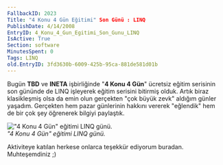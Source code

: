 ```yaml
---
FallbackID: 2023
Title: "4 Konu 4 Gün Eğitimi" Son Günü : LINQ
PublishDate: 4/14/2008
EntryID: 4_Konu_4_Gun_Egitimi_Son_Gunu_LINQ
IsActive: True
Section: software
MinutesSpent: 0
Tags: LINQ
old.EntryID: 3fd3630b-6009-425b-95ca-881de581d01b
---
```

Bugün **TBD** ve **INETA** işbirliğinde "**4 Konu 4 Gün**" ücretsiz
eğitim serisinin son gününde de LINQ işleyerek eğitim serisini bitirmiş
olduk. Artık biraz klasikleşmiş olsa da emin olun gerçekten "çok büyük
zevk" aldığım günler yaşadım. Gerçekten hem pazar günlerinin hakkını
vererek "eğlendik" hem de bir çok şey öğrenerek bilgiyi paylaştık.

!["4 Konu 4 Gün" eğitimi LINQ
günü.](http://cdn.daron.yondem.com/assets/2023/13042008_1.jpg)\
*"4 Konu 4 Gün" eğitimi LINQ günü.*

Aktiviteye katılan herkese onlarca teşekkür ediyorum buradan.
Muhteşemdiniz ;)



